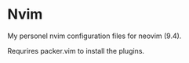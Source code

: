 # Nvim
My personel nvim configuration files for neovim (9.4).


Requrires packer.vim to install the plugins.
